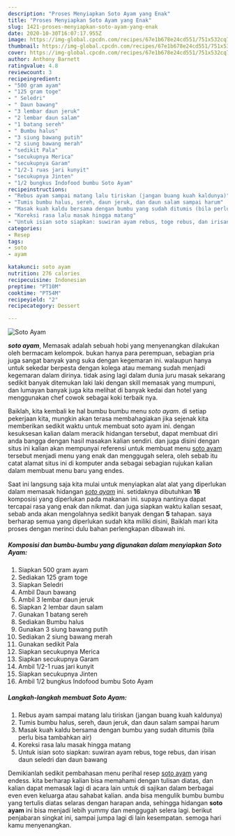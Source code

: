 ```yaml
---
description: "Proses Menyiapkan Soto Ayam yang Enak"
title: "Proses Menyiapkan Soto Ayam yang Enak"
slug: 1421-proses-menyiapkan-soto-ayam-yang-enak
date: 2020-10-30T16:07:17.955Z
image: https://img-global.cpcdn.com/recipes/67e1b678e24cd551/751x532cq70/soto-ayam-foto-resep-utama.jpg
thumbnail: https://img-global.cpcdn.com/recipes/67e1b678e24cd551/751x532cq70/soto-ayam-foto-resep-utama.jpg
cover: https://img-global.cpcdn.com/recipes/67e1b678e24cd551/751x532cq70/soto-ayam-foto-resep-utama.jpg
author: Anthony Barnett
ratingvalue: 4.8
reviewcount: 3
recipeingredient:
- "500 gram ayam"
- "125 gram toge"
- " Seledri"
- " Daun bawang"
- "3 lembar daun jeruk"
- "2 lembar daun salam"
- "1 batang sereh"
- " Bumbu halus"
- "3 siung bawang putih"
- "2 siung bawang merah"
- "sedikit Pala"
- "secukupnya Merica"
- "secukupnya Garam"
- "1/2-1 ruas jari kunyit"
- "secukupnya Jinten"
- "1/2 bungkus Indofood bumbu Soto Ayam"
recipeinstructions:
- "Rebus ayam sampai matang lalu tiriskan (jangan buang kuah kaldunya)"
- "Tumis bumbu halus, sereh, daun jeruk, dan daun salam sampai harum"
- "Masak kuah kaldu bersama dengan bumbu yang sudah ditumis (bila perlu bisa tambahkan air)"
- "Koreksi rasa lalu masak hingga matang"
- "Untuk isian soto siapkan: suwiran ayam rebus, toge rebus, dan irisan daun seledri dan daun bawang"
categories:
- Resep
tags:
- soto
- ayam

katakunci: soto ayam 
nutrition: 276 calories
recipecuisine: Indonesian
preptime: "PT10M"
cooktime: "PT54M"
recipeyield: "2"
recipecategory: Dessert

---
```



![Soto Ayam](https://img-global.cpcdn.com/recipes/67e1b678e24cd551/751x532cq70/soto-ayam-foto-resep-utama.jpg)

<b><i>soto ayam</i></b>, Memasak adalah sebuah hobi yang menyenangkan dilakukan oleh bermacam kelompok. bukan hanya para perempuan, sebagian pria juga sangat banyak yang suka dengan kegemaran ini. walaupun hanya untuk sekedar berpesta dengan kolega atau memang sudah menjadi kegemaran dalam dirinya. tidak asing lagi dalam dunia juru masak sekarang sedikit banyak ditemukan laki laki dengan skill memasak yang mumpuni, dan lumayan banyak juga kita melihat di banyak kedai dan hotel yang menggunakan chef cowok sebagai koki terbaik nya.



Baiklah, kita kembali ke hal bumbu bumbu menu <i>soto ayam</i>. di setiap pekerjaan kita, mungkin akan terasa membahagiakan jika sejenak kita memberikan sedikit waktu untuk membuat soto ayam ini. dengan kesuksesan kalian dalam meracik hidangan tersebut, dapat membuat diri anda bangga dengan hasil masakan kalian sendiri. dan juga disini dengan situs ini kalian akan mempunyai referensi untuk membuat menu <u>soto ayam</u> tersebut menjadi menu yang enak dan menggugah selera, oleh sebab itu catat alamat situs ini di komputer anda sebagai sebagian rujukan kalian dalam membuat menu baru yang endes.


Saat ini langsung saja kita mulai untuk menyiapkan alat alat yang diperlukan dalam memasak hidangan <u><i>soto ayam</i></u> ini. setidaknya dibutuhkan <b>16</b> komposisi yang diperlukan pada makanan ini. supaya nantinya dapat tercapai rasa yang enak dan nikmat. dan juga siapkan waktu kalian sesaat, sebab anda akan mengolahnya sedikit banyak dengan <b>5</b> tahapan. saya berharap semua yang diperlukan sudah kita miliki disini, Baiklah mari kita proses dengan merinci dulu bahan perlengkapan dibawah ini.

<!--inarticleads1-->

##### Komposisi dan bumbu-bumbu yang digunakan dalam menyiapkan Soto Ayam:

1. Siapkan 500 gram ayam
1. Sediakan 125 gram toge
1. Siapkan  Seledri
1. Ambil  Daun bawang
1. Ambil 3 lembar daun jeruk
1. Siapkan 2 lembar daun salam
1. Gunakan 1 batang sereh
1. Sediakan  Bumbu halus
1. Gunakan 3 siung bawang putih
1. Sediakan 2 siung bawang merah
1. Gunakan sedikit Pala
1. Siapkan secukupnya Merica
1. Siapkan secukupnya Garam
1. Ambil 1/2-1 ruas jari kunyit
1. Siapkan secukupnya Jinten
1. Ambil 1/2 bungkus Indofood bumbu Soto Ayam




<!--inarticleads2-->

##### Langkah-langkah membuat Soto Ayam:

1. Rebus ayam sampai matang lalu tiriskan (jangan buang kuah kaldunya)
1. Tumis bumbu halus, sereh, daun jeruk, dan daun salam sampai harum
1. Masak kuah kaldu bersama dengan bumbu yang sudah ditumis (bila perlu bisa tambahkan air)
1. Koreksi rasa lalu masak hingga matang
1. Untuk isian soto siapkan: suwiran ayam rebus, toge rebus, dan irisan daun seledri dan daun bawang




Demikianlah sedikit pembahasan menu perihal resep <u>soto ayam</u> yang endess. kita berharap kalian bisa memahami dengan tulisan diatas, dan kalian dapat memasak lagi di acara lain untuk di sajikan dalam berbagai even even keluarga atau sahabat kalian. anda bisa mengulik bumbu bumbu yang tertulis diatas selaras dengan harapan anda, sehingga hidangan <b>soto ayam</b> ini bisa menjadi lebih yummy dan menggugah selera lagi. berikut penjabaran singkat ini, sampai jumpa lagi di lain kesempatan. semoga hari kamu menyenangkan.
